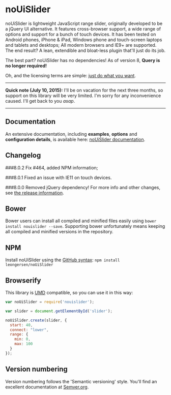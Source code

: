 # noUiSlider

noUiSlider is lightweight JavaScript range slider, originally developed to be a jQuery UI alternative. It features cross-browser support, a wide range of options and support for a bunch of touch devices. It has been tested on Android phones, iPhone & iPad, Windows phone and touch-screen laptops and tablets and desktops; All modern browsers and IE9+ are supported. The end result? A lean, extendible and bloat-less plugin that'll just do its job.

The best part? noUiSlider has no dependencies! As of version 8, **Query is no longer required!**

Oh, and the licensing terms are simple: [just do what you want](http://www.wtfpl.net/about/).

-------------------------------------

**Quick note (July 10, 2015):** I'll be on vacation for the next three months, so support on this library will be very limited. I'm sorry for any inconvenience caused. I'll get back to you *asap*.

-------------------------------------

Documentation
-------
An extensive documentation, including **examples**, **options** and **configuration details**, is available here: [noUiSlider documentation](http://refreshless.com/nouislider/).

Changelog
---------
###8.0.2
Fix #464, added NPM information;

###8.0.1
Fixed an issue with IE11 on touch devices.

###8.0.0
Removed jQuery dependency! For more info and other changes, see [the release information](http://refreshless.com/nouislider/new-version).

Bower
-----
Bower users can install all compiled and minified files easily using `bower install nouislider --save`. Supporting bower unfortunately means keeping all compiled and minified versions in the repository.

NPM
---
Install noUiSlider using the [GitHub syntax](https://github.com/leongersen/noUiSlider/issues/433#issuecomment-118330780):
```npm install leongersen/noUiSlider```

Browserify
----------
This library is [UMD](https://github.com/umdjs/umd) compatible, so you can use it in this way:

```javascript
var noUiSlider = require('nouislider');

var slider = document.getElementById('slider');

noUiSlider.create(slider, {
  start: 40,
  connect: "lower",
  range: {
    min: 0,
    max: 100
  }
});
```

Version numbering
------------------------------
Version numbering follows the 'Semantic versioning' style.
You'll find an excellent documentation at [Semver.org](http://semver.org/).
